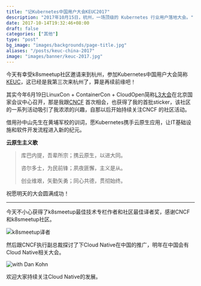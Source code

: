 ```yaml
---
title: "记Kubernetes中国用户大会KEUC2017"
description: "2017年10月15日，杭州，一场顶级的 Kubernetes 行业用户落地大会。"
date: 2017-10-14T19:32:46+08:00
draft: false
categories: ["其他"]
type: "post"
bg_image: "images/backgrounds/page-title.jpg"
aliases: "/posts/keuc-china-2017"
image: "images/banner/keuc-2017.jpg"
---
```


今天有幸受k8smeetup社区邀请来到杭州，参加Kubernetes中国用户大会简称[KEUC](http://keuc.k8smeetup.com/)，这已经是我第三次来杭州了，算是再续前缘吧！

其实今年6月19日LinuxCon + ContainerCon + CloudOpen简称[L3大会](https://www.bagevent.com/event/561769)在北京国家会议中心召开，那是我跟[CNCF](https://cncf.io) 首次相会，也获得了我的首批sticker，该社区的一系列活动吸引了我浓浓的兴趣，自那以后开始持续关注CNCF 的社区活动。

借用孙中山先生在黄埔军校的训词，愿Kubernetes携手云原生应用，让IT基础设施和软件开发流程进入新的纪元。

**云原生主义歌**

> 库巴内提，吾辈所宗；携云原生，以进大同。
>
> 咨尔多士，为民前锋；夙夜匪懈，主义是从。
>
> 创业维艰，矢勤矢勇；同心共德，贯彻始终。

祝愿明天的大会圆满成功！

---

今天不小心获得了k8smeetup最佳技术专栏作者和社区最佳译者奖，感谢CNCF和k8smeetup社区。

![k8smeetup译者](https://res.cloudinary.com/jimmysong/image/upload/images/kubc-translator.jpg)

然后跟CNCF执行副总裁探讨了下Cloud Native在中国的推广，明年在中国会有Cloud Native相关大会。

![with Dan Kohn](https://res.cloudinary.com/jimmysong/image/upload/images/keuc-with-dan-kohn.JPG)

欢迎大家持续关注Cloud Native的发展。
